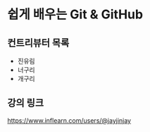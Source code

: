 # 쉽게 배우는 Git & GitHub

## 컨트리뷰터 목록

- 진유림
- 너구리
- 개구리

## 강의 링크
https://www.inflearn.com/users/@jayjinjay